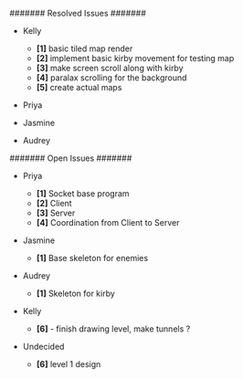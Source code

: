 ####### Resolved Issues #######

- Kelly
	- **[1]** basic tiled map render
	- **[2]** implement basic kirby movement for testing map
	- **[3]** make screen scroll along with kirby
	- **[4]** paralax scrolling for the background
	- **[5]** create actual maps

- Priya

- Jasmine

- Audrey

####### Open Issues #######

- Priya
	- **[1]** Socket base program
	- **[2]** Client
	- **[3]** Server
	- **[4]** Coordination from Client to Server

- Jasmine
	- **[1]** Base skeleton for enemies

- Audrey
	- **[1]** Skeleton for kirby

- Kelly
	- **[6]** - finish drawing level, make tunnels ?
	

- Undecided
	- **[6]** level 1 design
